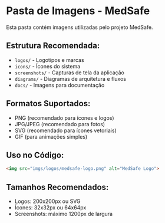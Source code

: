 # Pasta de Imagens - MedSafe

Esta pasta contém imagens utilizadas pelo projeto MedSafe.

## Estrutura Recomendada:
- `logos/` - Logotipos e marcas
- `icons/` - Ícones do sistema
- `screenshots/` - Capturas de tela da aplicação
- `diagrams/` - Diagramas de arquitetura e fluxos
- `docs/` - Imagens para documentação

## Formatos Suportados:
- PNG (recomendado para ícones e logos)
- JPG/JPEG (recomendado para fotos)
- SVG (recomendado para ícones vetoriais)
- GIF (para animações simples)

## Uso no Código:
```html
<img src="imgs/logos/medsafe-logo.png" alt="MedSafe Logo">
```

## Tamanhos Recomendados:
- Logos: 200x200px ou SVG
- Ícones: 32x32px ou 64x64px
- Screenshots: máximo 1200px de largura